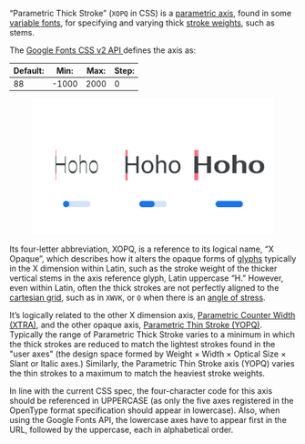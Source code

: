 
“Parametric Thick Stroke” (`XOPQ` in CSS) is a [parametric axis](/glossary/parametric_axis), found in some [variable fonts](/glossary/variable_fonts), for specifying and varying thick [stroke weights](/glossary/stroke), such as stems.

The [Google Fonts CSS v2 API ](https://developers.google.com/fonts/docs/css2) defines the axis as:

| Default: | Min: | Max: | Step: |
| --- | --- | --- | --- |
| 88 | -1000 | 2000 | 0 |

<figure>

![Three type specimens, each demonstrating the lowest setting, default setting, and highest setting of the XOPQ axis, with an approximation of a variable slider shown beneath each. Blocks of color highlight the measurement affected by the axis.](images/thumbnail.svg)

</figure>

Its four-letter abbreviation, XOPQ, is a reference to its logical name, “X Opaque”, which describes how it alters the opaque forms of [glyphs](/glossary/glyph) typically in the X dimension within Latin, such as the stroke weight of the thicker vertical stems in the axis reference glyph, Latin uppercase “H.” However, even within Latin, often the thick strokes are not perfectly aligned to the [cartesian grid](https://en.wikipedia.org/wiki/Cartesian_coordinate_system), such as in `XWVK`, or `O` when there is an [angle of stress](/glossary/axis_in_type_design). 

It’s logically related to the other X dimension axis, [Parametric Counter Width (XTRA)](/glossary/xtra_axis), and the other opaque axis, [Parametric Thin Stroke (YOPQ)](/glossary/yopq_axis). Typically the range of Parametric Thick Stroke varies to a minimum in which the thick strokes are reduced to match the lightest strokes found in the "user axes" (the design space formed by Weight × Width × Optical Size × Slant or Italic axes.) Similarly, the Parametric Thin Stroke axis (YOPQ) varies the thin strokes to a maximum to match the heaviest stroke weights.

In line with the current CSS spec, the four-character code for this axis should be referenced in UPPERCASE (as only the five axes registered in the OpenType format specification should appear in lowercase). Also, when using the Google Fonts API, the lowercase axes have to appear first in the URL, followed by the uppercase, each in alphabetical order.
